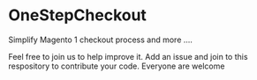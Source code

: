 # OneStepCheckout

Simplify Magento 1 checkout process and more .... 

Feel free to join us to help improve it. Add an issue and join to this respository to contribute your code. Everyone are welcome

